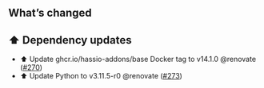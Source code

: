 ## What’s changed

## ⬆️ Dependency updates

- ⬆️ Update ghcr.io/hassio-addons/base Docker tag to v14.1.0 @renovate ([#270](https://github.com/hassio-addons/addon-appdaemon/pull/270))
- ⬆️ Update Python to v3.11.5-r0 @renovate ([#273](https://github.com/hassio-addons/addon-appdaemon/pull/273))
